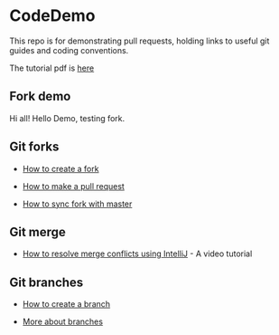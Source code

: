# CodeDemo
This repo is for demonstrating pull requests, holding links to useful git guides and coding conventions. 

The tutorial pdf is [here](https://github.com/kche309/CodeDemo/blob/main/code-style.pdf)

## Fork demo
Hi all! Hello Demo, testing fork.

## Git forks
* [How to create a fork](https://docs.github.com/en/pull-requests/collaborating-with-pull-requests/working-with-forks/fork-a-repo)

* [How to make a pull request](https://docs.github.com/en/pull-requests/collaborating-with-pull-requests/proposing-changes-to-your-work-with-pull-requests/creating-a-pull-request)

* [How to sync fork with master](https://docs.github.com/en/pull-requests/collaborating-with-pull-requests/working-with-forks/syncing-a-fork)

## Git merge
* [How to resolve merge conflicts using IntelliJ](https://www.youtube.com/watch?v=WgipWkaU2MM) - A video tutorial

## Git branches

* [How to create a branch](https://git-scm.com/book/en/v2/Git-Branching-Branches-in-a-Nutshell)

* [More about branches](https://docs.github.com/en/pull-requests/collaborating-with-pull-requests/proposing-changes-to-your-work-with-pull-requests/about-branches)
